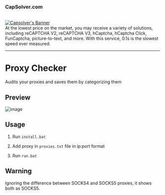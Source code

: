 <h3>
        <h3>CapSolver.com</h3>
        <br>
        <a href="https://dashboard.capsolver.com/passport/register?inviteCode=G2QOL-c1l_7z">
            <img src="https://cdn.discordapp.com/attachments/1105172394655625306/1105180101802471575/20221207-160749.gif" alt="Capsolver's Banner">
        </a>
</h3>
<br>
At the lowest price on the market, you may receive a variety of solutions, including reCAPTCHA V2, reCAPTCHA V3, hCaptcha, hCaptcha Click, FunCaptcha, picture-to-text, and more. With this service, 0.1s is the slowest speed ever measured.
<hr>


# Proxy Checker
 Audits your proxies and saves them by categorizing them

## Preview
![image](https://i.hizliresim.com/1tkk6dj.png)

## Usage
1. Run `install.bat`

2. Add proxy in `proxies.txt` file in ip:port format

3. Run `run.bat`

## Warning

Ignoring the difference between SOCKS4 and SOCKS5 proxies, it shows both as SOCKS5.
